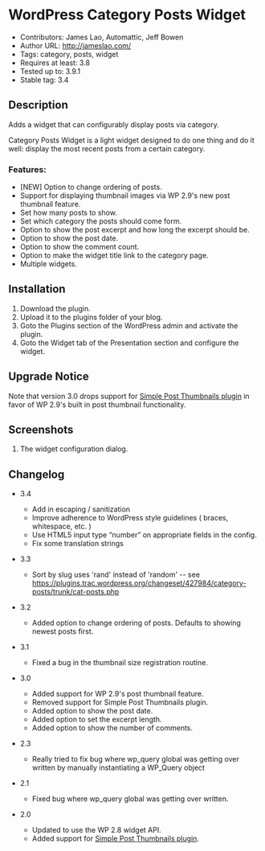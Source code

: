 # WordPress Category Posts Widget
* Contributors: James Lao, Automattic, Jeff Bowen
* Author URL: http://jameslao.com/
* Tags: category, posts, widget
* Requires at least: 3.8
* Tested up to: 3.9.1
* Stable tag: 3.4

## Description

Adds a widget that can configurably display posts via category.

Category Posts Widget is a light widget designed to do one thing and do it well: display the most recent posts from a certain category.

### Features:

* [NEW] Option to change ordering of posts.
* Support for displaying thumbnail images via WP 2.9's new post thumbnail feature.
* Set how many posts to show.
* Set which category the posts should come form.
* Option to show the post excerpt and how long the excerpt should be.
* Option to show the post date.
* Option to show the comment count.
* Option to make the widget title link to the category page.
* Multiple widgets.

## Installation

1. Download the plugin.
2. Upload it to the plugins folder of your blog.
3. Goto the Plugins section of the WordPress admin and activate the plugin.
4. Goto the Widget tab of the Presentation section and configure the widget.

## Upgrade Notice

Note that version 3.0 drops support for [Simple Post Thumbnails plugin](http://wordpress.org/extend/plugins/simple-post-thumbnails/) in favor of WP 2.9's built in post thumbnail functionality.

## Screenshots

1. The widget configuration dialog.

## Changelog

* 3.4
  * Add in escaping / sanitization
  * Improve adherence to WordPress style guidelines ( braces, whitespace, etc. )
  * Use HTML5 input type “number” on appropriate fields in the config.
  * Fix some translation strings

* 3.3
  * Sort by slug uses 'rand' instead of 'random' -- see https://plugins.trac.wordpress.org/changeset/427984/category-posts/trunk/cat-posts.php

* 3.2
  * Added option to change ordering of posts. Defaults to showing newest posts first.

* 3.1
  * Fixed a bug in the thumbnail size registration routine.

* 3.0
  * Added support for WP 2.9's post thumbnail feature.
  * Removed support for Simple Post Thumbnails plugin.
  * Added option to show the post date.
  * Added option to set the excerpt length.
  * Added option to show the number of comments.

* 2.3
  * Really tried to fix bug where wp_query global was getting over written by manually instantiating a WP_Query object

* 2.1
  * Fixed bug where wp_query global was getting over written.

* 2.0
  * Updated to use the WP 2.8 widget API.
  * Added support for [Simple Post Thumbnails plugin](http://wordpress.org/extend/plugins/simple-post-thumbnails/).
